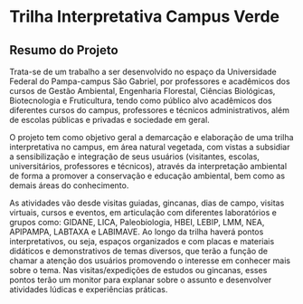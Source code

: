 # Trilha Interpretativa Campus Verde

## Resumo do Projeto

Trata-se de um trabalho a ser desenvolvido no espaço da Universidade Federal do Pampa-campus São Gabriel, por professores e acadêmicos dos cursos de Gestão Ambiental, Engenharia Florestal, Ciências Biológicas, Biotecnologia e Fruticultura, tendo como público alvo acadêmicos dos diferentes cursos do campus, professores e técnicos administrativos, além de escolas públicas e privadas e sociedade em geral.

O projeto tem como objetivo geral a demarcação e elaboração de uma trilha interpretativa no campus, em área natural vegetada, com vistas a subsidiar a sensibilização e integração de seus usuários (visitantes, escolas, universitários, professores e técnicos), através da interpretação ambiental de
forma a promover a conservação e educação ambiental, bem como as demais áreas do conhecimento.

As atividades vão desde visitas guiadas, gincanas, dias de campo, visitas virtuais, cursos e eventos, em articulação com diferentes laboratórios e grupos como: GIDANE, LICA, Paleobiologia, HBEI, LEBIP, LMM, NEA, APIPAMPA, LABTAXA e LABIMAVE. Ao longo da trilha haverá pontos interpretativos, ou seja, espaços organizados e com placas e materiais didáticos e demonstrativos de temas diversos, que terão a função de chamar a atenção dos usuários promovendo o interesse em
conhecer mais sobre o tema. Nas visitas/expedições de estudos ou gincanas, esses pontos terão um monitor para explanar sobre o assunto e desenvolver atividades lúdicas e experiências práticas.
